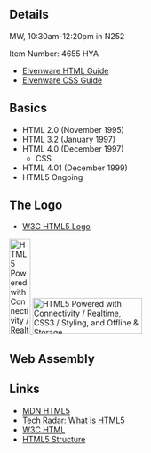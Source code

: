 ## Details

MW, 10:30am-12:20pm in N252

Item Number: 4655 	HYA

- [Elvenware HTML Guide][elf-html]
- [Elvenware CSS Guide][elf-css]

[elf-html]: https://elvenware.com/charlie/development/web/HtmlGuide/
[elf-css]: https://elvenware.com/charlie/development/web/CssGuide/

## Basics

- HTML 2.0 (November 1995)
- HTML 3.2 (January 1997)
- HTML 4.0 (December 1997)
  - CSS
- HTML 4.01 (December 1999)
- HTML5 Ongoing

## The Logo

- [W3C HTML5 Logo](https://www.w3.org/html/logo/)

<a href="http://www.w3.org/html/logo/">
<img src="https://www.w3.org/html/logo/badge/html5-badge-v-connectivity-css3-storage.png" width="38" height="170" alt="HTML5 Powered with Connectivity / Realtime, CSS3 / Styling, and Offline &amp; Storage" title="HTML5 Powered with Connectivity / Realtime, CSS3 / Styling, and Offline &amp; Storage">
</a>


<a href="http://www.w3.org/html/logo/">
<img src="https://www.w3.org/html/logo/badge/html5-badge-h-connectivity-css3-storage.png" width="197" height="64" alt="HTML5 Powered with Connectivity / Realtime, CSS3 / Styling, and Offline &amp; Storage" title="HTML5 Powered with Connectivity / Realtime, CSS3 / Styling, and Offline &amp; Storage">
</a>

## Web Assembly

## Links

- [MDN HTML5][mdn-html5]
- [Tech Radar: What is HTML5][tr-w5]
- [W3C HTML](https://www.w3.org/html/)
- [HTML5 Structure][structure]

[mdn-html5]: https://developer.mozilla.org/en-US/docs/Web/Guide/HTML/HTML5
[tr-w5]: https://www.techradar.com/news/internet/web/html5-what-is-it-1047393
[structure]: http://www.dwuser.com/education/content/an-introduction-to-the-html5-structural-elements/
